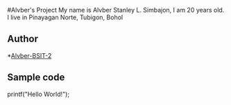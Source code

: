 #Alvber's Project
My name is Alvber Stanley L. Simbajon, I am 20 years old. I live in Pinayagan Norte, Tubigon, Bohol
## Author
*[Alvber-BSIT-2](https://github.com/Alvber-BSIT-2)
## Sample code
printf("Hello World!");
